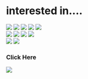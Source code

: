 # interested in....
<div>
  <img src="https://img.shields.io/badge/-Java-5c5c5c?style=flat&logo=Java" />
  <img src="https://img.shields.io/badge/-JavaScript-5c5c5c?style=flat&logo=JavaScript" />
  <img src="https://img.shields.io/badge/-TypeScript-5c5c5c?style=flat&logo=TypeScript" />
  <img src="https://img.shields.io/badge/-HTML5-5c5c5c?style=flat&logo=HTML5" />
  <img src="https://img.shields.io/badge/-CSS3-5c5c5c?style=flat&logo=CSS3" />
</div>

<div>
  <img src="https://img.shields.io/badge/-Next.js-5c5c5c?style=flat&logo=Next.js" />
  <img src="https://img.shields.io/badge/-Spring-5c5c5c?style=flat&logo=Spring" />
  <img src="https://img.shields.io/badge/-React-5c5c5c?style=flat&logo=React" />
  <img src="https://img.shields.io/badge/-node.js-5c5c5c?style=flat&logo=node.js" />
</div>

<div>
  <img src="https://img.shields.io/badge/-GraphQL-5c5c5c?style=flat&logo=GraphQL" />
  <img src="https://img.shields.io/badge/-Oracle-5c5c5c?style=flat&logo=Oracle"/>
</div>

### Click Here
[<img src="https://img.shields.io/badge/-Notion-5c5c5c?style=flat&logo=Notion" />](https://readevenote.notion.site/c836f3307b0d460b8fc2488b58e0ab67)

  
<!-- <img src="https://img.shields.io/badge/-[기술이름]-[뱃지배경색]?style=flat&logo=[logo이름]" /> -->

<!-- - 🔭 I’m currently working on ...
- 🌱 I’m currently learning ...
- 👯 I’m looking to collaborate on ...
- 🤔 I’m looking for help with ...
- 💬 Ask me about ...
- 📫 How to reach me: ...
- 😄 Pronouns: ...
- ⚡ Fun fact: ... -->
